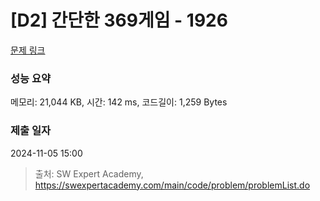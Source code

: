 # [D2] 간단한 369게임 - 1926 

[문제 링크](https://swexpertacademy.com/main/code/problem/problemDetail.do?contestProbId=AV5PTeo6AHUDFAUq) 

### 성능 요약

메모리: 21,044 KB, 시간: 142 ms, 코드길이: 1,259 Bytes

### 제출 일자

2024-11-05 15:00



> 출처: SW Expert Academy, https://swexpertacademy.com/main/code/problem/problemList.do